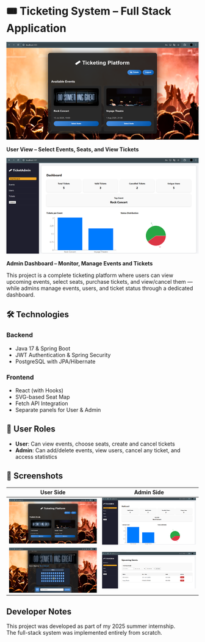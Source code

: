 # 🎟️ Ticketing System – Full Stack Application

<img src="screenshots/user.png" width="800"/>

**User View – Select Events, Seats, and View Tickets**

<img src="screenshots/admin.png" width="800"/>

**Admin Dashboard – Monitor, Manage Events and Tickets**

This project is a complete ticketing platform where users can view upcoming events, select seats, purchase tickets, and view/cancel them — while admins manage events, users, and ticket status through a dedicated dashboard.

## 🛠 Technologies

### Backend
- Java 17 & Spring Boot
- JWT Authentication & Spring Security
- PostgreSQL with JPA/Hibernate

### Frontend
- React (with Hooks)
- SVG-based Seat Map
- Fetch API Integration
- Separate panels for User & Admin

## 👥 User Roles

- **User**: Can view events, choose seats, create and cancel tickets
- **Admin**: Can add/delete events, view users, cancel any ticket, and access statistics

## 📸 Screenshots

| User Side | Admin Side |
|-----------|-------------|
| ![](screenshots/user_events.png) | ![](screenshots/admin_dashboard.png) |
| ![](screenshots/user_select_seat.png) | ![](screenshots/admin_events.png) |

## Developer Notes

This project was developed as part of my 2025 summer internship.  
The full-stack system was implemented entirely from scratch.


